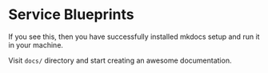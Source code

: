 # Service Blueprints

If you see this, then you have successfully installed mkdocs setup and run it in your machine.


Visit `docs/` directory and start creating an awesome documentation.
